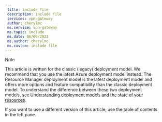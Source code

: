 ```yaml
---
 title: include file
 description: include file
 services: vpn-gateway
 author: cherylmc
 ms.service: vpn-gateway
 ms.topic: include
 ms.date: 06/09/2023
 ms.author: cherylmc
 ms.custom: include file
---
```

> [!NOTE]
> This article is written for the classic (legacy) deployment model. We recommend that you use the latest Azure deployment model instead. The Resource Manager deployment model is the latest deployment model and offers more options and feature compatibility than the classic deployment model. To understand the difference between these two deployment models, see [Understanding deployment models and the state of your resources](../articles/azure-resource-manager/management/deployment-models.md).
> 
> If you want to use a different version of this article, use the table of contents in the left pane.
>